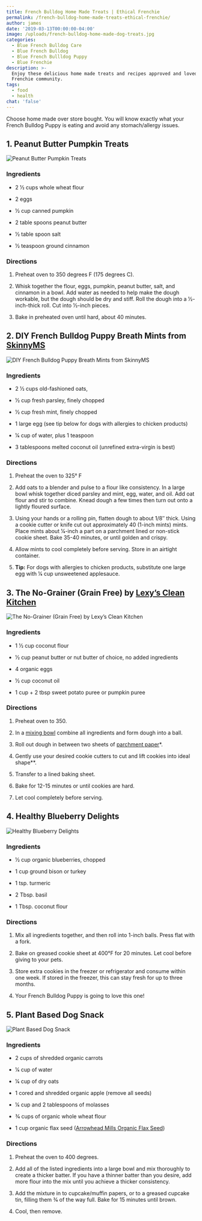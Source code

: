 ```yaml
---
title: French Bulldog Home Made Treats | Ethical Frenchie
permalink: /french-bulldog-home-made-treats-ethical-frenchie/
author: james
date: '2019-03-13T00:00:00-04:00'
image: /uploads/french-bulldog-home-made-dog-treats.jpg
categories:
  - Blue French Bulldog Care
  - Blue French Bulldog
  - Blue French Bullldog Puppy
  - Blue Frenchie
description: >-
  Enjoy these delicious home made treats and recipes approved and loved by the
  Frenchie community.
tags:
  - food
  - health
chat: 'false'
---
```


Choose home made over store bought. You will know exactly what your French Bulldog Puppy is eating and avoid any stomach/allergy issues.

## 1. Peanut Butter Pumpkin Treats

![Peanut Butter Pumpkin Treats](/uploads/french-bulldog-home-made-treats_1.jpg)

### Ingredients

- 2 1⁄2 cups whole wheat flour

- 2 eggs

- 1⁄2 cup canned pumpkin

- 2 table spoons peanut butter

- 1⁄2 table spoon salt

- 1⁄2 teaspoon ground cinnamon

### Directions

1. Preheat oven to 350 degrees F (175 degrees C).

2. Whisk together the flour, eggs, pumpkin, peanut butter, salt, and cinnamon in a bowl. Add water as needed to help make the dough workable, but the dough should be dry and stiff. Roll the dough into a 1⁄2-inch-thick roll. Cut into 1⁄2-inch pieces.

3. Bake in preheated oven until hard, about 40 minutes.

## 2. DIY French Bulldog Puppy Breath Mints from [SkinnyMS](https://skinnyms.com/)

![DIY French Bulldog Puppy Breath Mints from SkinnyMS](/uploads/french-bulldog-home-made-treats_2.jpg)

### Ingredients

- 2 1⁄2 cups old-fashioned oats,

- 1⁄2 cup fresh parsley, finely chopped

- 1⁄2 cup fresh mint, finely chopped

- 1 large egg (see tip below for dogs with allergies to chicken products)

- 1⁄4 cup of water, plus 1 teaspoon

- 3 tablespoons melted coconut oil (unrefined extra-virgin is best)

### Directions

1. Preheat the oven to 325° F

2. Add oats to a blender and pulse to a flour like consistency. In a large bowl whisk together diced parsley and mint, egg, water, and oil. Add oat flour and stir to combine. Knead dough a few times then turn out onto a lightly floured surface.

3. Using your hands or a rolling pin, flatten dough to about 1/8″ thick. Using a cookie cutter or knife cut out approximately 40 (1-inch mints) mints. Place mints about 1⁄4-inch a part on a parchment lined or non-stick cookie sheet. Bake 35-40 minutes, or until golden and crispy.

4. Allow mints to cool completely before serving. Store in an airtight container.

5. **Tip:** For dogs with allergies to chicken products, substitute one large egg with 1⁄4 cup unsweetened applesauce.

## 3. The No-Grainer (Grain Free) by [Lexy’s Clean Kitchen](https://lexiscleankitchen.com/)

![The No-Grainer (Grain Free) by Lexy’s Clean Kitchen](/uploads/french-bulldog-home-made-treats_3.jpg)

### Ingredients

- 1 1⁄2 cup coconut flour

- 1⁄2 cup peanut butter or nut butter of choice, no added ingredients

- 4 organic eggs

- 1⁄2 cup coconut oil

- 1 cup + 2 tbsp sweet potato puree or pumpkin puree

### Directions

1. Preheat oven to 350.

2. In a [mixing bowl](https://www.amazon.com/gp/product/B004YZEO9K/ref=as_li_tl?ie=UTF8&camp=1789&creative=390957&creativeASIN=B004YZEO9K&linkCode=as2&tag=lexiscleankit-20&linkId=64FIP2KVT4COTIYD) combine all ingredients and form dough into a ball.

3. Roll out dough in between two sheets of [parchment paper](https://www.amazon.com/gp/product/B000FAMURQ/ref=as_li_tl?ie=UTF8&camp=1789&creative=390957&creativeASIN=B000FAMURQ&linkCode=as2&tag=lexiscleankit-20&linkId=BMPVP6UILCTFZ5ZF)*.

4. Gently use your desired cookie cutters to cut and lift cookies into ideal shape**.

5. Transfer to a lined baking sheet.

6. Bake for 12-15 minutes or until cookies are hard.

7. Let cool completely before serving.

## 4. Healthy Blueberry Delights

![Healthy Blueberry Delights](/uploads/french-bulldog-home-made-treats_4.jpg)

### Ingredients

- 1⁄2 cup organic blueberries, chopped

- 1 cup ground bison or turkey

- 1 tsp. turmeric

- 2 Tbsp. basil

- 1 Tbsp. coconut flour

### Directions

1. Mix all ingredients together, and then roll into 1-inch balls. Press flat with a fork.

2. Bake on greased cookie sheet at 400°F for 20 minutes. Let cool before giving to your pets.

3. Store extra cookies in the freezer or refrigerator and consume within one week. If stored in the freezer, this can stay fresh for up to three months.

4. Your French Bulldog Puppy is going to love this one!

## 5. Plant Based Dog Snack

![Plant Based Dog Snack ](/uploads/french-bulldog-home-made-treats_5.jpg)

### Ingredients

- 2 cups of shredded organic carrots

- 1⁄4 cup of water

- 1⁄4 cup of dry oats

- 1 cored and shredded organic apple (remove all seeds)

- 1⁄4 cup and 2 tablespoons of molasses

- 3⁄4 cups of organic whole wheat flour

- 1 cup organic flax seed ([Arrowhead Mills Organic Flax Seed](https://www.amazon.co.uk/dp/B01E6A2I22/ref=as_li_ss_tl?ie=UTF8&linkCode=gs4&creativeASIN=B00028Q45A&tag=covstomed-21&creative=390957&camp=1789))

### Directions

1. Preheat the oven to 400 degrees.

2. Add all of the listed ingredients into a large bowl and mix thoroughly to create a thicker batter. If you have a thinner batter than you desire, add more flour into the mix until you achieve a thicker consistency.

3. Add the mixture in to cupcake/muffin papers, or to a greased cupcake tin, filling them 3⁄4 of the way full. Bake for 15 minutes until brown.

4. Cool, then remove.
